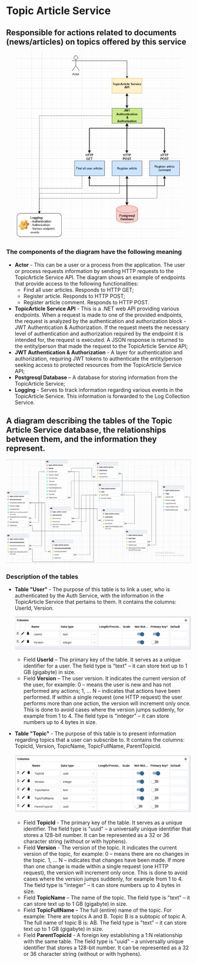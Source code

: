 # Topic Article Service

## Responsible for actions related to documents (news/articles) on topics offered by this service

<p align="center">
    <img src="https://raw.githubusercontent.com/JivkoSp/Drahten/master/Assets/TopicArticleService-1.PNG" alt="Logo" width="450">
</p>

### The components of the diagram have the following meaning

* **Actor** - This can be a user or a process from the application. The user or process requests information by sending HTTP requests to the TopicArticle Service API. The diagram shows an example of endpoints that provide access to the following functionalities:
  - Find all user articles. Responds to HTTP GET;
  - Register article. Responds to HTTP POST;
  - Register article comment. Responds to HTTP POST.
* **TopicArticle Service API** - This is a .NET web API providing various endpoints. When a request is made to one of the provided endpoints, the request is analyzed by the authentication and authorization block - JWT Authentication & Authorization. If the request meets the necessary level of authentication and authorization required by the endpoint it is intended for, the request is executed.
A JSON response is returned to the entity/person that made the request to the TopicArticle Service API;
* **JWT Authentication & Authorization** - A layer for authentication and authorization, requiring JWT tokens to authenticate the entity/person seeking access to protected resources from the TopicArticle Service API;
* **Postgresql Database** – A database for storing information from the TopicArticle Service;
* **Logging** - Serves to track information regarding various events in the TopicArticle Service. This information is forwarded to the Log Collection Service.

## A diagram describing the tables of the Topic Article Service database, the relationships between them, and the information they represent.

<p align="center">
    <img src="https://raw.githubusercontent.com/JivkoSp/Drahten/master/Assets/TopicArticleServiceDatabase.PNG" alt="Logo" width="700">
</p>

### Description of the tables

* **Table "User"** - The purpose of this table is to link a user, who is authenticated by the Auth Service, with the information in the TopicArticle Service that pertains to them. It contains the columns: UserId, Version.
    <p align="center">
        <img src="https://raw.githubusercontent.com/JivkoSp/Drahten/master/Assets/TopicArticleServiceDatabaseUserTable.PNG" alt="Logo" width="550">
    </p>

    - Field **UserId** – The primary key of the table. It serves as a unique identifier for a user. The field type is "text" – it can store text up to 1 GB (gigabyte) in size.
    - Field **Version** – The user version. It indicates the current version of the user, for example: 0 – means the user is new and has not performed any actions; 1, ... N – indicates that actions have been performed. If within a single request (one HTTP request) the user performs more than one action, the version will increment only once. This is done to avoid cases where the version jumps suddenly, for example from 1 to 4. The field type is "integer" – it can store numbers up to 4 bytes in size.
* **Table "Topic"** - The purpose of this table is to present information regarding topics that a user can subscribe to. It contains the columns: TopicId, Version, TopicName, TopicFullName, ParentTopicId.
   <p align="center">
        <img src="https://raw.githubusercontent.com/JivkoSp/Drahten/master/Assets/TopicArticleServiceDatabaseTopicTable.PNG" alt="Logo" width="550">
   </p>

    - Field **TopicId** - The primary key of the table. It serves as a unique identifier. The field type is "uuid" – a universally unique identifier that stores a 128-bit number. It can be represented as a 32 or 36 character string (without or with hyphens).
    - Field **Version** - The version of the topic. It indicates the current version of the topic, for example: 0 – means there are no changes in the topic. 1, ... N – indicates that changes have been made. If more than one change is made within a single request (one HTTP request), the version will increment only once. This is done to avoid cases where the version jumps suddenly, for example from 1 to 4. The field type is "integer" – it can store numbers up to 4 bytes in size.
    - Field **TopicName** – The name of the topic. The field type is "text" – it can store text up to 1 GB (gigabyte) in size.
    - Field **TopicFullName** – The full (entire) name of the topic. For example: There are topics A and B. Topic B is a subtopic of topic A. The full name of topic B is: AB. The field type is "text" – it can store text up to 1 GB (gigabyte) in size.
    - Field **ParentTopicId** - A foreign key establishing a 1:N relationship with the same table. The field type is "uuid" – a universally unique identifier that stores a 128-bit number. It can be represented as a 32 or 36 character string (without or with hyphens).

